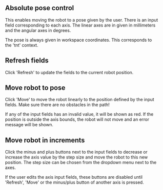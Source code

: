 ## Absolute pose control
This enables moving the robot to a pose given by the user. There is an input field corresponding to each axis. The 
linear axes are in given in millimeters and the angular axes in degrees.

The pose is always given in workspace coordinates. This corresponds to the 'tnt' context.

## Refresh fields
Click 'Refresh' to update the fields to the current robot position.

## Move robot to pose
Click 'Move' to move the robot linearly to the position defined by the input fields. 
Make sure there are no obstacles in the path!

If any of the input fields has an invalid value, it will be shown as red.
If the position is outside the axis bounds, the robot will not move and an error message will be shown.

## Move robot in increments
Click the minus and plus buttons next to the input fields to decrease or increase the axis value by the step size and 
move the robot to this new position.
The step size can be chosen from the dropdown menu next to the axes.

If the user edits the axis input fields, these buttons are disabled until 'Refresh', 'Move' or the minus/plus button of
another axis is pressed.
